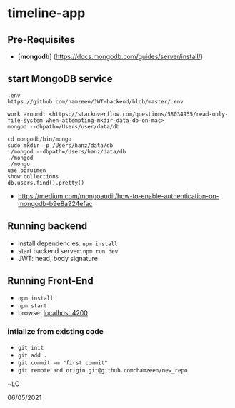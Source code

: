 # timeline-app


## Pre-Requisites ##
*   [**mongodb**] (https://docs.mongodb.com/guides/server/install/)


## start MongoDB service
```
.env
https://github.com/hamzeen/JWT-backend/blob/master/.env
```
```
work around: <https://stackoverflow.com/questions/58034955/read-only-file-system-when-attempting-mkdir-data-db-on-mac>
mongod --dbpath=/Users/user/data/db
```
```
cd mongodb/bin/mongo
sudo mkdir -p /Users/hanz/data/db
./mongod --dbpath=/Users/hanz/data/db
./mongod
./mongo
use opruimen
show collections
db.users.find().pretty()

```
* https://medium.com/mongoaudit/how-to-enable-authentication-on-mongodb-b9e8a924efac

## Running backend
* install dependencies:
    ```npm install```
* start backend server:
    ```npm run dev```
* JWT: head, body signature

## Running Front-End
* ```npm install```
* ```npm start```
* browse: <localhost:4200>


### intialize from existing code
* ```git init```
* ```git add .```
* ```git commit -m "first commit"```
* ```git remote add origin git@github.com:hamzeen/new_repo```

~LC 

06/05/2021

